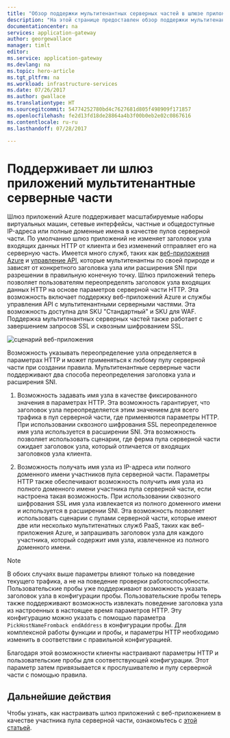 ```yaml
---
title: "Обзор поддержки мультитенантных серверных частей в шлюзе приложений Azure | Документация Майкрософт"
description: "На этой странице предоставлен обзор поддержки мультитенантных серверных частей в шлюзе приложений."
documentationcenter: na
services: application-gateway
author: georgewallace
manager: timlt
editor: 
ms.service: application-gateway
ms.devlang: na
ms.topic: hero-article
ms.tgt_pltfrm: na
ms.workload: infrastructure-services
ms.date: 07/26/2017
ms.author: gwallace
ms.translationtype: HT
ms.sourcegitcommit: 54774252780bd4c7627681d805f498909f171857
ms.openlocfilehash: fe2d13fd18de28864a4b3f00b0eb2e02c0867616
ms.contentlocale: ru-ru
ms.lasthandoff: 07/28/2017

---
```


# <a name="application-gateway-support-for-multi-tenant-back-ends"></a>Поддерживает ли шлюз приложений мультитенантные серверные части

Шлюз приложений Azure поддерживает масштабируемые наборы виртуальных машин, сетевые интерфейсы, частные и общедоступные IP-адреса или полные доменные имена в качестве пулов серверной части. По умолчанию шлюз приложений не изменяет заголовок узла входящих данных HTTP от клиента и без изменений отправляет его на серверную часть. Имеется много служб, таких как [веб-приложения Azure](../app-service-web/app-service-web-overview.md) и [управление API](../api-management/api-management-key-concepts.md), которые мультитенантны по своей природе и зависят от конкретного заголовка узла или расширения SNI при разрешении в правильную конечную точку. Шлюз приложений теперь позволяет пользователям переопределять заголовок узла входящих данных HTTP на основе параметров серверной части HTTP. Эта возможность включает поддержку веб-приложений Azure и службы управления API с мультитенантными серверными частями. Эта возможность доступна для SKU "Стандартный" и SKU для WAF. Поддержка мультитенантных серверных частей также работает с завершением запросов SSL и сквозным шифрованием SSL.

![сценарий веб-приложения](./media/application-gateway-web-app-overview/scenario.png)

Возможность указывать переопределение узла определяется в параметрах HTTP и может применяться к любому пулу серверной части при создании правила. Мультитенантные серверные части поддерживают два способа переопределения заголовка узла и расширения SNI.

1. Возможность задавать имя узла в качестве фиксированного значения в параметрах HTTP. Эта возможность гарантирует, что заголовок узла переопределяется этим значением для всего трафика в пул серверной части, где применяются параметры HTTP. При использовании сквозного шифрования SSL переопределенное имя узла используется в расширении SNI. Эта возможность позволяет использовать сценарии, где ферма пула серверной части ожидает заголовок узла, который отличается от входящих заголовков узла клиента.

2. Возможность получать имя узла из IP-адреса или полного доменного имени участников пула серверной части. Параметры HTTP также обеспечивают возможность получить имя узла из полного доменного имени участника пула серверной части, если настроена такая возможность. При использовании сквозного шифрования SSL имя узла извлекается из полного доменного имени и используется в расширении SNI. Эта возможность позволяет использовать сценарии с пулами серверной части, которые имеют две или несколько мультитенатных служб PaaS, таких как веб-приложения Azure, и запрашивать заголовок узла для каждого участника, который содержит имя узла, извлеченное из полного доменного имени.

> [!NOTE]
> В обоих случаях выше параметры влияют только на поведение текущего трафика, а не на поведение проверки работоспособности. Пользовательские пробы уже поддерживают возможность указать заголовок узла в конфигурации пробы. Пользовательские пробы теперь также поддерживают возможность извлекать поведение заголовка узла из настроенных в настоящее время параметров HTTP. Эту конфигурацию можно указать с помощью параметра `PickHostNameFromback endAddress` в конфигурации пробы. Для комплексной работы функции и пробы, и параметры HTTP необходимо изменить в соответствии с правильной конфигурацией.

Благодаря этой возможности клиенты настраивают параметры HTTP и пользовательские пробы для соответствующей конфигурации. Этот параметр затем привязывается к прослушивателю и пулу серверной части с помощью правила.

## <a name="next-steps"></a>Дальнейшие действия

Чтобы узнать, как настраивать шлюз приложений с веб-приложением в качестве участника пула серверной части, ознакомьтесь с [этой статьей](application-gateway-web-app-powershell.md).
